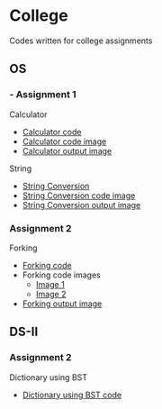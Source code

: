 # College



Codes written for college assignments


## OS

### - Assignment 1

Calculator
- [Calculator code](https://github.com/Rushour0/College/blob/main/OS/Code/1-calculator.sh)
- [Calculator code image](https://github.com/Rushour0/College/blob/main/OS/Images/1-calculator-code-image.jpeg)
- [Calculator output image](https://github.com/Rushour0/College/blob/main/OS/Images/1-calculator-output-image.jpeg)

String

- [String Conversion](https://github.com/Rushour0/College/blob/main/OS/Code/1-string.sh)
- [String Conversion code image](https://github.com/Rushour0/College/blob/main/OS/Images/1-string-code-image.jpeg)
- [String Conversion output image](https://github.com/Rushour0/College/blob/main/OS/Images/1-string-output-image.jpeg)


### Assignment 2

Forking
- [Forking code](https://github.com/Rushour0/College/blob/main/OS/Code/2-forking.c)
- Forking code images
  - [Image 1](https://github.com/Rushour0/College/blob/main/OS/Images/2-forking-code-image-1.jpeg)
  - [Image 2](https://github.com/Rushour0/College/blob/main/OS/Images/2-forking-code-image-2.jpeg)
- [Forking output image](https://github.com/Rushour0/College/blob/main/OS/Images/2-forking-output-image.jpeg)




## DS-II

### Assignment 2

Dictionary using BST
- [Dictionary using BST code](https://github.com/Rushour0/College/blob/main/DS-II/Dictionary%20using%20BST%20LCA%202.cpp)
